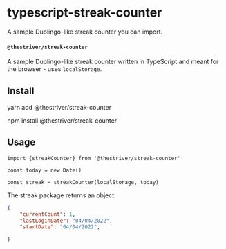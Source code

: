 # typescript-streak-counter
A sample Duolingo-like streak counter you can import.

#### `@thestriver/streak-counter`


A sample Duolingo-like streak counter written in TypeScript and meant for the browser - uses `localStorage`.

## Install

yarn add @thestriver/streak-counter

npm install @thestriver/streak-counter

## Usage

```
import {streakCounter} from '@thestriver/streak-counter'

const today = new Date()

const streak = streakCounter(localStorage, today)

```

The streak package returns an object:

```json
{
    "currentCount": 1,
    "lastLoginDate": "04/04/2022",
    "startDate": "04/04/2022",

}
```